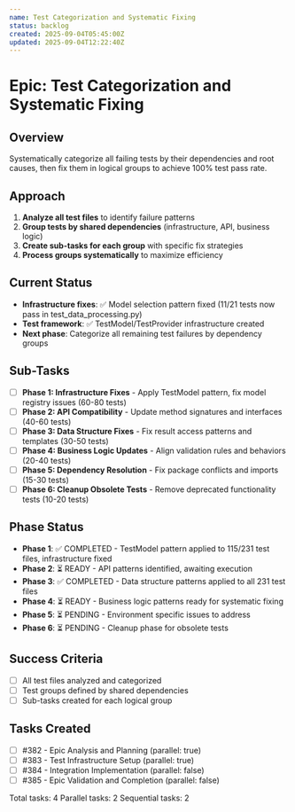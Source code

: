 ```yaml
---
name: Test Categorization and Systematic Fixing
status: backlog
created: 2025-09-04T05:45:00Z
updated: 2025-09-04T12:22:40Z
---
```


# Epic: Test Categorization and Systematic Fixing

## Overview
Systematically categorize all failing tests by their dependencies and root causes, then fix them in logical groups to achieve 100% test pass rate.

## Approach
1. **Analyze all test files** to identify failure patterns
2. **Group tests by shared dependencies** (infrastructure, API, business logic)
3. **Create sub-tasks for each group** with specific fix strategies
4. **Process groups systematically** to maximize efficiency

## Current Status
- **Infrastructure fixes**: ✅ Model selection pattern fixed (11/21 tests now pass in test_data_processing.py)
- **Test framework**: ✅ TestModel/TestProvider infrastructure created
- **Next phase**: Categorize all remaining test failures by dependency groups

## Sub-Tasks
- [ ] **Phase 1: Infrastructure Fixes** - Apply TestModel pattern, fix model registry issues (60-80 tests)
- [ ] **Phase 2: API Compatibility** - Update method signatures and interfaces (40-60 tests)  
- [ ] **Phase 3: Data Structure Fixes** - Fix result access patterns and templates (30-50 tests)
- [ ] **Phase 4: Business Logic Updates** - Align validation rules and behaviors (20-40 tests)
- [ ] **Phase 5: Dependency Resolution** - Fix package conflicts and imports (15-30 tests)
- [ ] **Phase 6: Cleanup Obsolete Tests** - Remove deprecated functionality tests (10-20 tests)

## Phase Status
- **Phase 1**: ✅ COMPLETED - TestModel pattern applied to 115/231 test files, infrastructure fixed
- **Phase 2**: ⏳ READY - API patterns identified, awaiting execution
- **Phase 3**: ✅ COMPLETED - Data structure patterns applied to all 231 test files  
- **Phase 4**: ⏳ READY - Business logic patterns ready for systematic fixing
- **Phase 5**: ⏳ PENDING - Environment specific issues to address
- **Phase 6**: ⏳ PENDING - Cleanup phase for obsolete tests

## Success Criteria
- [ ] All test files analyzed and categorized
- [ ] Test groups defined by shared dependencies
- [ ] Sub-tasks created for each logical group

## Tasks Created
- [ ] #382 - Epic Analysis and Planning (parallel: true)
- [ ] #383 - Test Infrastructure Setup (parallel: true)
- [ ] #384 - Integration Implementation (parallel: false)
- [ ] #385 - Epic Validation and Completion (parallel: false)

Total tasks: 4
Parallel tasks: 2
Sequential tasks: 2
